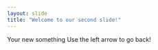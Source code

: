 ```yaml
---
layout: slide
title: "Welcome to our second slide!"
---
```

Your new something
Use the left arrow to go back!

